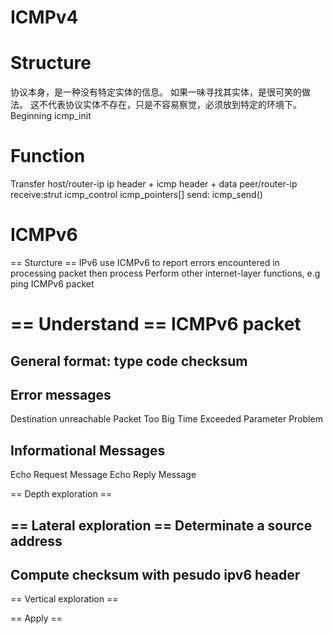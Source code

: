 ICMPv4
====

Structure
=========
协议本身，是一种没有特定实体的信息。 如果一味寻找其实体，是很可笑的做法。
这不代表协议实体不存在，只是不容易察觉，必须放到特定的环境下。
Beginning	icmp_init

Function
========
Transfer	host/router-ip	ip header + icmp header + data			peer/router-ip
				receive:strut icmp_control icmp_pointers[]
				send:	icmp_send()			


ICMPv6
======

== Sturcture ==
IPv6 use ICMPv6 to report errors encountered in processing packet then process
Perform other internet-layer functions, e.g ping
ICMPv6 packet


== Understand ==
ICMPv6 packet
=============
General format: type code checksum 
--------------
Error messages
--------------
Destination unreachable 
Packet Too Big 
Time Exceeded 
Parameter Problem 

Informational Messages
---------------------
Echo Request Message
Echo Reply Message



== Depth exploration ==

== Lateral exploration ==
Determinate a source address
--------------------------
Compute checksum with pesudo ipv6 header
----------------------------------------

== Vertical exploration ==


== Apply ==

